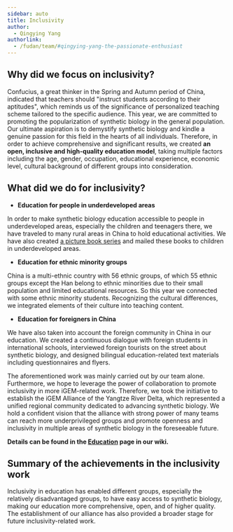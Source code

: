 ```yaml
---
sidebar: auto
title: Inclusivity
author:
  - Qingying Yang
authorlink:
  - /fudan/team/#qingying-yang-the-passionate-enthusiast
---
```


## Why did we focus on inclusivity?

Confucius, a great thinker in the Spring and Autumn period of China, indicated that teachers should "instruct students according to their aptitudes", which reminds us of the significance of personalized teaching scheme tailored to the specific audience. This year, we are committed to promoting the popularization of synthetic biology in the general population. Our ultimate aspiration is to demystify synthetic biology and kindle a genuine passion for this field in the hearts of all individuals. Therefore, in order to achieve comprehensive and significant results, we created **an open, inclusive and high-quality education model**, taking multiple factors including the age, gender, occupation, educational experience, economic level, cultural background of different groups into consideration.



## What did we do for inclusivity?

- **Education for people in underdeveloped areas**

In order to make synthetic biology education accessible to people in underdeveloped areas, especially the children and teenagers there, we have traveled to many rural areas in China to hold educational activities. We have also created [a picture book series](/education/#painting-our-genes-a-picture-book-series-for-kids) and mailed these books to children in underdeveloped areas.

- **Education for ethnic minority groups**

China is a multi-ethnic country with 56 ethnic groups, of which 55 ethnic groups except the Han belong to ethnic minorities due to their small population and limited educational resources. So this year we connected with some ethnic minority students. Recognizing the cultural differences, we integrated elements of their culture into teaching content.

- **Education for foreigners in China**

We have also taken into account the foreign community in China in our education. We created a continuous dialogue with foreign students in international schools, interviewed foreign tourists on the street about synthetic biology, and designed bilingual education-related text materials including questionnaires and flyers.

The aforementioned work was mainly carried out by our team alone. Furthermore, we hope to leverage the power of collaboration to promote inclusivity in more iGEM-related work. Therefore, we took the initiative to establish the iGEM Alliance of the Yangtze River Delta, which represented a unified regional community dedicated to advancing synthetic biology. We hold a confident vision that the alliance with strong power of many teams can reach more underprivileged groups and promote openness and inclusivity in multiple areas of synthetic biology in the foreseeable future.

**Details can be found in the [Education](/education/) page in our wiki.**



## Summary of the achievements in the inclusivity work

Inclusivity in education has enabled different groups, especially the relatively disadvantaged groups, to have easy access to synthetic biology, making our education more comprehensive, open, and of higher quality. The establishment of our alliance has also provided a broader stage for future inclusivity-related work.

